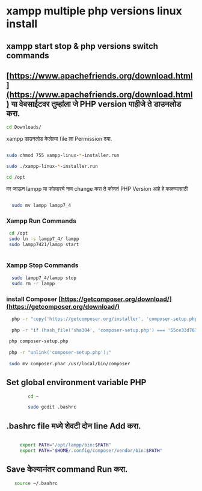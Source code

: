 # xampp multiple php versions linux install
## xampp start stop & php versions switch commands

## [https://www.apachefriends.org/download.html](https://www.apachefriends.org/download.html) या वेबसाईटवर तुम्हांला जे PHP version पाहीजे ते डाउनलोड करा. 

```bash
cd Downloads/  
```
xampp डाउनलोड केलेल्या file ला Permission दया. 

```bash

sudo chmod 755 xampp-linux-*-installer.run

sudo ./xampp-linux-*-installer.run

cd /opt 

```

वर जाऊन lampp या फोल्डरचे नाव change करा ते कोणतं PHP Version आहे हे कळण्यासाठी 
 
```bash

  sudo mv lampp lampp7_4

```
### Xampp Run Commands  

```bash
 cd /opt
 sudo ln -s lampp7_4/ lampp
 sudo lampp7421/lampp start
 
```
### Xampp Stop Commands  
```bash
  sudo lampp7_4/lampp stop
  sudo rm -r lampp
```
### install Composer [https://getcomposer.org/download/](https://getcomposer.org/download/) 
```bash
  php -r "copy('https://getcomposer.org/installer', 'composer-setup.php');"
  
  php -r "if (hash_file('sha384', 'composer-setup.php') === '55ce33d7678c5a611085589f1f3ddf8b3c52d662cd01d4ba75c0ee0459970c2200a51f492d557530c71c15d8dba01eae') { echo 'Installer verified'; } else { echo 'Installer corrupt'; unlink('composer-setup.php'); } echo PHP_EOL;"
  
 php composer-setup.php
 
 php -r "unlink('composer-setup.php');"
 
 sudo mv composer.phar /usr/local/bin/composer
```

## Set global environment variable PHP
```bash
        cd ~

        sudo gedit .bashrc
```

## .bashrc file मध्ये शेवटी दोन line Add करा.
 
``` bash

     export PATH="/opt/lampp/bin:$PATH"
     export PATH="$HOME/.config/composer/vendor/bin:$PATH"
```
##  Save केल्यानंतर command Run करा.
```bash 
   source ~/.bashrc
```   
